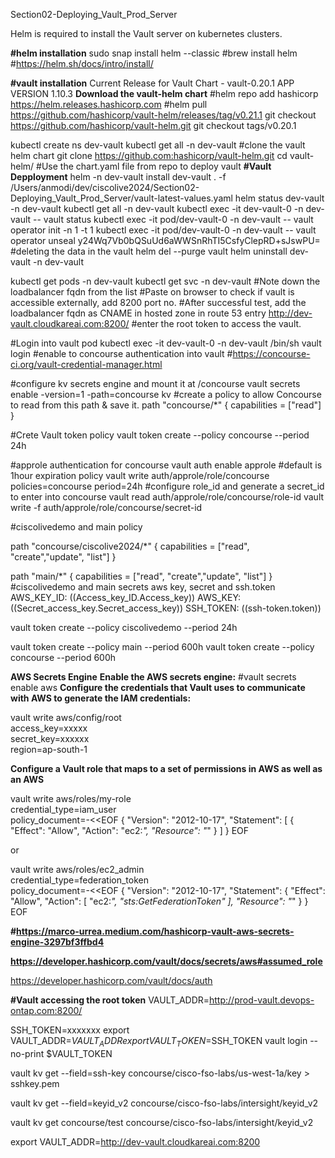 Section02-Deploying_Vault_Prod_Server

Helm is required to install the Vault server on kubernetes clusters.

**#helm installation**
sudo snap install helm --classic
#brew install helm
#https://helm.sh/docs/intro/install/

**#vault installation**
Current Release for Vault
Chart -  vault-0.20.1    APP VERSION 1.10.3
**Download the vault-helm chart**
#helm repo add hashicorp https://helm.releases.hashicorp.com
#helm pull https://github.com/hashicorp/vault-helm/releases/tag/v0.21.1
git checkout https://github.com/hashicorp/vault-helm.git
git checkout tags/v0.20.1

kubectl create ns dev-vault
kubectl  get all -n dev-vault
#clone the vault helm chart
git clone https://github.com:hashicorp/vault-helm.git
cd vault-helm/
#Use the chart.yaml file from repo to deploy vault
**#Vault Depployment**
helm -n dev-vault install dev-vault . -f /Users/anmodi/dev/ciscolive2024/Section02-Deploying_Vault_Prod_Server/vault-latest-values.yaml
helm status dev-vault -n dev-vault
kubectl  get all -n dev-vault
kubectl exec -it dev-vault-0 -n dev-vault -- vault status
kubectl exec -it pod/dev-vault-0 -n dev-vault -- vault operator init -n 1 -t 1
kubectl exec -it pod/dev-vault-0 -n dev-vault -- vault operator unseal y24Wq7Vb0bQSuUd6aWWSnRhTI5CsfyClepRD+sJswPU=
#deleting the data in the vault
helm del --purge vault
helm uninstall dev-vault -n dev-vault

kubectl  get pods -n dev-vault
kubectl  get svc -n dev-vault
#Note down the loadbalancer fqdn from the list
#Paste on browser to check if vault is accessible externally, add 8200 port no.
#After successful test, add the loadbalancer fqdn as CNAME in hosted zone in route 53 entry
http://dev-vault.cloudkareai.com:8200/
#enter the root token to access the vault.

#Login into vault pod
kubectl exec -it dev-vault-0 -n dev-vault /bin/sh
vault login
#enable to concourse authentication into vault
#https://concourse-ci.org/vault-credential-manager.html

#configure kv secrets engine and mount it at /concourse
vault secrets enable -version=1 -path=concourse kv
#create a policy to allow Concourse to read from this path & save it.
path "concourse/*" {
capabilities = ["read"]
}

#Crete Vault token policy
vault token create --policy concourse --period 24h

#approle authentication for concourse
vault auth enable approle
#default is 1hour expiration policy
vault write auth/approle/role/concourse policies=concourse period=24h
#configure role_id and generate a secret_id to enter into concourse
vault read auth/approle/role/concourse/role-id
vault write -f auth/approle/role/concourse/secret-id

#ciscolivedemo and main policy

path "concourse/ciscolive2024/*" {
  capabilities = ["read", "create","update", "list"]
}

path "main/*" {
capabilities = ["read", "create","update", "list"]
}
#ciscolivedemo and main secrets
aws key, secret and ssh.token
AWS_KEY_ID: ((Access_key_ID.Access_key))
AWS_KEY: ((Secret_access_key.Secret_access_key))
SSH_TOKEN: ((ssh-token.token))

vault token create --policy ciscolivedemo --period 24h

vault token create --policy main --period 600h
vault token create --policy concourse --period 600h

**AWS Secrets Engine**
**Enable the AWS secrets engine:**
#vault secrets enable aws
**Configure the credentials that Vault uses to communicate with AWS to generate the IAM credentials:**

vault write aws/config/root \
access_key=xxxxx \
secret_key=xxxxxx \
region=ap-south-1

**Configure a Vault role that maps to a set of permissions in AWS as well as an AWS**

vault write aws/roles/my-role \
credential_type=iam_user \
policy_document=-<<EOF
{
"Version": "2012-10-17",
"Statement": [
{
"Effect": "Allow",
"Action": "ec2:*",
"Resource": "*"
}
]
}
EOF

or

vault write aws/roles/ec2_admin \
credential_type=federation_token \
policy_document=-<<EOF
{
"Version": "2012-10-17",
"Statement": {
"Effect": "Allow",
"Action": [
"ec2:*",
"sts:GetFederationToken"
],
"Resource": "*"
}
}
EOF

**#https://marco-urrea.medium.com/hashicorp-vault-aws-secrets-engine-3297bf3ffbd4**

**https://developer.hashicorp.com/vault/docs/secrets/aws#assumed_role**

https://developer.hashicorp.com/vault/docs/auth

**#Vault accessing the root token**
VAULT_ADDR=http://prod-vault.devops-ontap.com:8200/

SSH_TOKEN=xxxxxxx
export VAULT_ADDR=$VAULT_ADDR
export VAULT_TOKEN=$SSH_TOKEN
vault login --no-print $VAULT_TOKEN

vault kv get --field=ssh-key concourse/cisco-fso-labs/us-west-1a/key > sshkey.pem

vault kv get --field=keyid_v2 concourse/cisco-fso-labs/intersight/keyid_v2

vault kv get concourse/test
concourse/cisco-fso-labs/intersight/keyid_v2

export VAULT_ADDR=http://dev-vault.cloudkareai.com:8200